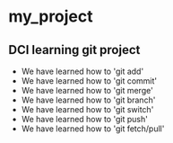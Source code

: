 # my_project
## DCI learning git project
- We have learned how to
  'git add'
- We have learned how to
  'git commit'
- We have learned how to
  'git merge'
- We have learned how to
  'git branch'  
- We have learned how to
  'git switch' 
- We have learned how to
  'git push'
- We have learned how to
  'git fetch/pull'

